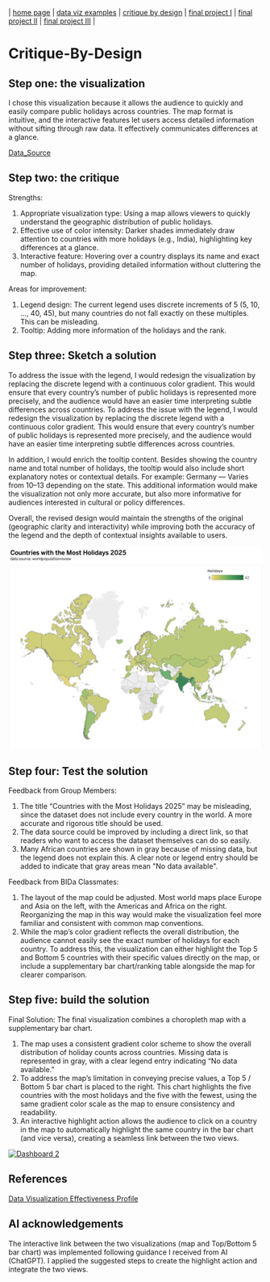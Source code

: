 | [home page](https://yuhano1120.github.io/my_project/) | [data viz examples](interactive-visualization.md) | [critique by design](critique-by-design.md) | [final project I](final-project-part-one.md) | [final project II](final-project-part-two.md) | [final project III](final-project-part-three.md) |

# Critique-By-Design


## Step one: the visualization

I chose this visualization because it allows the audience to quickly and easily compare public holidays across countries. The map format is intuitive, and the interactive features let users access detailed information without sifting through raw data. It effectively communicates differences at a glance.

[Data_Source](https://worldpopulationreview.com/country-rankings/countries-with-the-most-holidays)


## Step two: the critique

Strengths:
1. Appropriate visualization type: Using a map allows viewers to quickly understand the geographic distribution of public holidays.
2. Effective use of color intensity: Darker shades immediately draw attention to countries with more holidays (e.g., India), highlighting key differences at a glance.
3. Interactive feature: Hovering over a country displays its name and exact number of holidays, providing detailed information without cluttering the map.

Areas for improvement:
1. Legend design: The current legend uses discrete increments of 5 (5, 10, …, 40, 45), but many countries do not fall exactly on these multiples. This can be misleading.
2. Tooltip: Adding more information of the holidays and the rank.

## Step three: Sketch a solution

To address the issue with the legend, I would redesign the visualization by replacing the discrete legend with a continuous color gradient. This would ensure that every country’s number of public holidays is represented more precisely, and the audience would have an easier time interpreting subtle differences across countries.
To address the issue with the legend, I would redesign the visualization by replacing the discrete legend with a continuous color gradient. This would ensure that every country’s number of public holidays is represented more precisely, and the audience would have an easier time interpreting subtle differences across countries.

In addition, I would enrich the tooltip content. Besides showing the country name and total number of holidays, the tooltip would also include short explanatory notes or contextual details. For example: Germany — Varies from 10–13 depending on the state. This additional information would make the visualization not only more accurate, but also more informative for audiences interested in cultural or policy differences.

Overall, the revised design would maintain the strengths of the original (geographic clarity and interactivity) while improving both the accuracy of the legend and the depth of contextual insights available to users.

![Sketch](draft.png)


## Step four: Test the solution

Feedback from Group Members:

1. The title “Countries with the Most Holidays 2025” may be misleading, since the dataset does not include every country in the world. A more accurate and rigorous title should be used.
2. The data source could be improved by including a direct link, so that readers who want to access the dataset themselves can do so easily.
3. Many African countries are shown in gray because of missing data, but the legend does not explain this. A clear note or legend entry should be added to indicate that gray areas mean "No data available".

Feedback from BIDa Classmates:
1. The layout of the map could be adjusted. Most world maps place Europe and Asia on the left, with the Americas and Africa on the right. Reorganizing the map in this way would make the visualization feel more familiar and consistent with common map conventions.
2. While the map’s color gradient reflects the overall distribution, the audience cannot easily see the exact number of holidays for each country. To address this, the visualization can either highlight the Top 5 and Bottom 5 countries with their specific values directly on the map, or include a supplementary bar chart/ranking table alongside the map for clearer comparison.



## Step five: build the solution

Final Solution: The final visualization combines a choropleth map with a supplementary bar chart.
1. The map uses a consistent gradient color scheme to show the overall distribution of holiday counts across countries. Missing data is represented in gray, with a clear legend entry indicating “No data available.”
2. To address the map’s limitation in conveying precise values, a Top 5 / Bottom 5 bar chart is placed to the right. This chart highlights the five countries with the most holidays and the five with the fewest, using the same gradient color scale as the map to ensure consistency and readability.
3. An interactive highlight action allows the audience to click on a country in the map to automatically highlight the same country in the bar chart (and vice versa), creating a seamless link between the two views.

<div class='tableauPlaceholder' id='viz1758248147881' style='position: relative'><noscript><a href='#'><img alt='Dashboard 2 ' src='https:&#47;&#47;public.tableau.com&#47;static&#47;images&#47;ma&#47;makeoverMonday_17582312643500&#47;Dashboard2&#47;1_rss.png' style='border: none' /></a></noscript><object class='tableauViz'  style='display:none;'><param name='host_url' value='https%3A%2F%2Fpublic.tableau.com%2F' /> <param name='embed_code_version' value='3' /> <param name='site_root' value='' /><param name='name' value='makeoverMonday_17582312643500&#47;Dashboard2' /><param name='tabs' value='no' /><param name='toolbar' value='yes' /><param name='static_image' value='https:&#47;&#47;public.tableau.com&#47;static&#47;images&#47;ma&#47;makeoverMonday_17582312643500&#47;Dashboard2&#47;1.png' /> <param name='animate_transition' value='yes' /><param name='display_static_image' value='yes' /><param name='display_spinner' value='yes' /><param name='display_overlay' value='yes' /><param name='display_count' value='yes' /><param name='language' value='zh-CN' /><param name='filter' value='publish=yes' /></object></div>                
<script type='text/javascript'>
  var divElement = document.getElementById('viz1758248147881');
  var vizElement = divElement.getElementsByTagName('object')[0];
  if ( divElement.offsetWidth > 800 ) { vizElement.style.width='1000px';vizElement.style.height='827px';} 
  else if ( divElement.offsetWidth > 500 ) { vizElement.style.width='1000px';vizElement.style.height='827px';}
  else { vizElement.style.width='100%';vizElement.style.height='727px';}
  var scriptElement = document.createElement('script'); 
  scriptElement.src = 'https://public.tableau.com/javascripts/api/viz_v1.js';
  vizElement.parentNode.insertBefore(scriptElement, vizElement);
</script>

## References
[Data Visualization Effectiveness Profile](https://www.perceptualedge.com/articles/visual_business_intelligence/data_visualization_effectiveness_profile.pdf)

## AI acknowledgements
The interactive link between the two visualizations (map and Top/Bottom 5 bar chart) was implemented following guidance I received from AI (ChatGPT). I applied the suggested steps to create the highlight action and integrate the two views.

